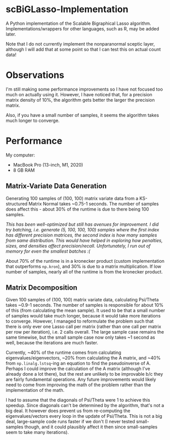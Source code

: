 # scBiGLasso-Implementation
A Python implementation of the Scalable Bigraphical Lasso algorithm.  Implementations/wrappers for other languages, such as R, may be added later.

Note that I do not currently implement the nonparanormal sceptic layer,
although I will add that at some point so that I can test this on actual count data!

# Observations

I'm still making some performance improvements so I have not focused too much on actually using it.  However, I have noticed that,
for a precision matrix density of 10%, the algorithm gets better the larger the precision matrix.

Also, if you have a small number of samples, it seems the algorithm takes much longer to converge.

# Performance

My computer:
* MacBook Pro (13-inch, M1, 2020)
* 8 GB RAM


## Matrix-Variate Data Generation

Generating 100 samples of (100, 100) matrix variate data from a KS-structured Matrix Normal takes ~0.75-1 seconds.
The number of samples does affect this - about 30% of the runtime is due to there being 100 samples.

_This has been well-optimized but still has avenues for improvement.  I did try batching, i.e. generate (5, 100, 100, 100) samples
where the first index has different precision matrices, the second index is how many samples from same distribution.  This would
have helped in exploring how penalties, sizes, and densities affect precision/recall.  Unfortunately, I run out of memory for
even the smallest batches :(_

About 70% of the runtime is in a kronecker product (custom implementation that outperforms `np.kron`), and 30% is due to a
matrix multiplication.  If low number of samples, nearly all of the runtime is from the kronecker product.

## Matrix Decomposition

Given 100 samples of (100, 100) matrix variate data, calculating Psi/Theta takes ~0.9-1 seconds.  The number of samples is
responsible for about 10% of this (from calculating the mean sample).  It used to be that a small number of samples
would take much longer, because it would take more iterations to converge.  However, I managed to reformulate the problem
such that there is only ever one Lasso call per matrix (rather than one call per matrix per row per iteration), i.e. 2
calls overall.  The large sample case remains the same timewise, but the small sample case now only takes ~1 second as well,
because the iterations are much faster.

Currently, ~40% of the runtime comes from calculating eigenvalues/eigenvectors, ~20% from calculating the A matrix, and
~40% from `np.linalg.lstsq`-ing an equation to find the pseudoinverse of A.  Perhaps I could improve the calculation of
the A matrix (although I've already done a lot there), but the rest are unlikely to be improvable b/c they are fairly
fundamental operations.  Any future improvements would likely need to come from improving the math of the problem rather than
the implementation of the math.

I had to assume that the diagonals of Psi/Theta were 1 to achieve this speedup.  Since diagonals can't be determined
by the algorithm, that's not a big deal.  It however does prevent us from re-computing the eigenvalues/vectors every
loop in the update of Psi/Theta.  This is not a big deal, large-sample code runs faster if we don't (I never tested
small-samples though, and it could plausibly affect it then since small-samples seem to take many iterations).

